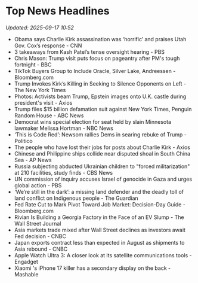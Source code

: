 # Top News Headlines

_Updated: 2025-09-17 10:52_

- Obama says Charlie Kirk assassination was ‘horrific’ and praises Utah Gov. Cox’s response - CNN
- 3 takeaways from Kash Patel’s tense oversight hearing - PBS
- Chris Mason: Trump visit puts focus on pageantry after PM's tough fortnight - BBC
- TikTok Buyers Group to Include Oracle, Silver Lake, Andreessen - Bloomberg.com
- Trump Invokes Kirk’s Killing in Seeking to Silence Opponents on Left - The New York Times
- Photos: Activists beam Trump, Epstein images onto U.K. castle during president's visit - Axios
- Trump files $15 billion defamation suit against New York Times, Penguin Random House - ABC News
- Democrat wins special election for seat held by slain Minnesota lawmaker Melissa Hortman - NBC News
- ‘This is Code Red’: Newsom rallies Dems in searing rebuke of Trump - Politico
- The people who have lost their jobs for posts about Charlie Kirk - Axios
- Chinese and Philippine ships collide near disputed shoal in South China Sea - AP News
- Russia subjecting abducted Ukrainian children to "forced militarization" at 210 facilities, study finds - CBS News
- UN commission of inquiry accuses Israel of genocide in Gaza and urges global action - PBS
- ‘We’re still in the dark’: a missing land defender and the deadly toll of land conflict on Indigenous people - The Guardian
- Fed Rate Cut to Mark Pivot Toward Job Market: Decision-Day Guide - Bloomberg.com
- Rivian Is Building a Georgia Factory in the Face of an EV Slump - The Wall Street Journal
- Asia markets trade mixed after Wall Street declines as investors await Fed decision - CNBC
- Japan exports contract less than expected in August as shipments to Asia rebound - CNBC
- Apple Watch Ultra 3: A closer look at its satellite communications tools - Engadget
- Xiaomi 's iPhone 17 killer has a secondary display on the back - Mashable